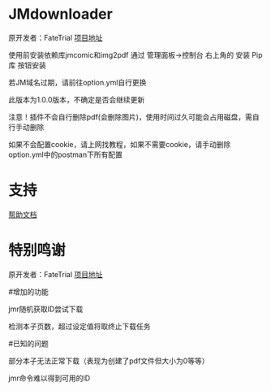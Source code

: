 # JMdownloader

原开发者：FateTrial
[项目地址](https://github.com/FateTrial/FateTrial_JMdownloader)

使用前安装依赖库jmcomic和img2pdf
通过 管理面板->控制台 右上角的 安装 Pip 库 按钮安装

若JM域名过期，请前往option.yml自行更换

此版本为1.0.0版本，不确定是否会继续更新

注意！插件不会自行删除pdf(会删除图片)，使用时间过久可能会占用磁盘，需自行手动删除

如果不会配置cookie，请上网找教程，如果不需要cookie，请手动删除option.yml中的postman下所有配置

# 支持

[帮助文档](https://astrbot.soulter.top/center/docs/%E5%BC%80%E5%8F%91/%E6%8F%92%E4%BB%B6%E5%BC%80%E5%8F%91/
)
# 特别鸣谢
原开发者：FateTrial
[项目地址](https://github.com/FateTrial/FateTrial_JMdownloader)

#增加的功能

jmr随机获取ID尝试下载

检测本子页数，超过设定值将取终止下载任务

#已知的问题

部分本子无法正常下载（表现为创建了pdf文件但大小为0等等）

jmr命令难以得到可用的ID
